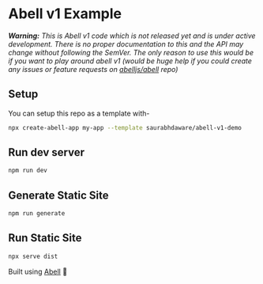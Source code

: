 # Abell v1 Example


***Warning:** This is Abell v1 code which is not released yet and is under active development. There is no proper documentation to this and the API may change without following the SemVer. The only reason to use this would be if you want to play around abell v1 (would be huge help if you could create any issues or feature requests on [abelljs/abell](https://github.com/abelljs/abell) repo)*

## Setup

You can setup this repo as a template with-

```sh
npx create-abell-app my-app --template saurabhdaware/abell-v1-demo
```

## Run dev server

```sh
npm run dev
```

## Generate Static Site

```sh
npm run generate
```

## Run Static Site

```sh
npx serve dist
```


Built using [Abell](https://github.com/abelljs/abell) 🌻